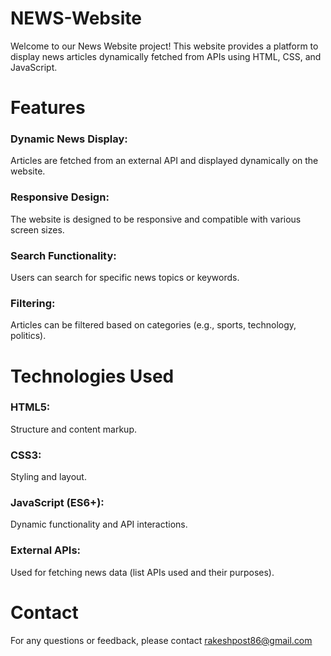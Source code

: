 # NEWS-Website
Welcome to our News Website project! This website provides a platform to display news articles dynamically fetched from APIs using HTML, CSS, and JavaScript.

# Features
### Dynamic News Display:
Articles are fetched from an external API and displayed dynamically on the website.
### Responsive Design:
The website is designed to be responsive and compatible with various screen sizes.
### Search Functionality:
Users can search for specific news topics or keywords.
### Filtering:
Articles can be filtered based on categories (e.g., sports, technology, politics).
# Technologies Used
### HTML5:
Structure and content markup.
### CSS3:
Styling and layout.
### JavaScript (ES6+):
Dynamic functionality and API interactions.
### External APIs:
Used for fetching news data (list APIs used and their purposes).

# Contact
For any questions or feedback, please contact rakeshpost86@gmail.com



